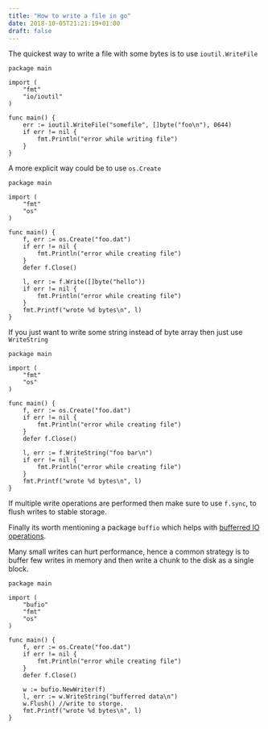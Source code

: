 ```yaml
---
title: "How to write a file in go"
date: 2018-10-05T21:21:19+01:00
draft: false
---
```


The quickest way to write a file with some bytes is to use `ioutil.WriteFile`

```golang
package main

import (
	"fmt"
	"io/ioutil"
)

func main() {
	err := ioutil.WriteFile("somefile", []byte("foo\n"), 0644)
	if err != nil {
		fmt.Println("error while writing file")
	}
}
```

A more explicit way could be to use `os.Create`

```golang
package main

import (
	"fmt"
	"os"
)

func main() {
	f, err := os.Create("foo.dat")
	if err != nil {
		fmt.Println("error while creating file")
	}
	defer f.Close()

	l, err := f.Write([]byte("hello"))
	if err != nil {
		fmt.Println("error while creating file")
	}
	fmt.Printf("wrote %d bytes\n", l)
}
```
If you just want to write some string instead of byte array then just use `WriteString`

```golang
package main

import (
	"fmt"
	"os"
)

func main() {
	f, err := os.Create("foo.dat")
	if err != nil {
		fmt.Println("error while creating file")
	}
	defer f.Close()

	l, err := f.WriteString("foo bar\n")
	if err != nil {
		fmt.Println("error while creating file")
	}
	fmt.Printf("wrote %d bytes\n", l)
}

```
If multiple write operations are performed then make sure to use `f.sync`, to flush writes to stable storage.

Finally its worth mentioning a package `buffio` which helps with [bufferred IO operations](https://www.quora.com/In-C-what-does-buffering-I-O-or-buffered-I-O-mean/answer/Robert-Love-1).

Many small writes can hurt performance, hence a common strategy is to buffer few writes in memory and then write a chunk to the disk as a single block.

```golang
package main

import (
	"bufio"
	"fmt"
	"os"
)

func main() {
	f, err := os.Create("foo.dat")
	if err != nil {
		fmt.Println("error while creating file")
	}
	defer f.Close()

	w := bufio.NewWriter(f)
	l, err := w.WriteString("bufferred data\n")
	w.Flush() //write to storge.
	fmt.Printf("wrote %d bytes\n", l)
}
```